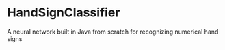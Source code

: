 # HandSignClassifier
 A neural network built in Java from scratch for recognizing numerical hand signs

